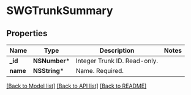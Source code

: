 # SWGTrunkSummary

## Properties
Name | Type | Description | Notes
------------ | ------------- | ------------- | -------------
**_id** | **NSNumber*** | Integer Trunk ID. Read-only. | 
**name** | **NSString*** | Name. Required. | 

[[Back to Model list]](../README.md#documentation-for-models) [[Back to API list]](../README.md#documentation-for-api-endpoints) [[Back to README]](../README.md)


